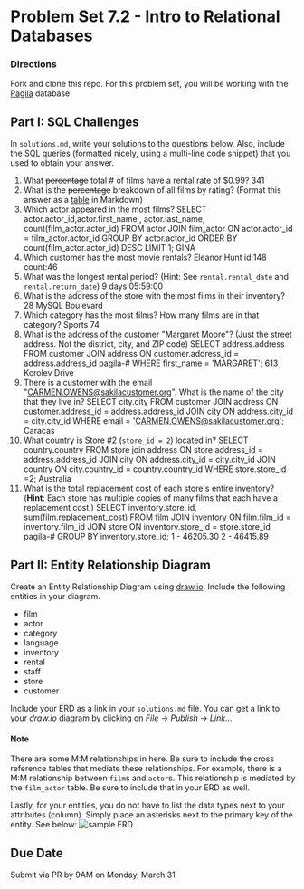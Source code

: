 # Problem Set 7.2 - Intro to Relational Databases

### Directions
Fork and clone this repo. For this problem set, you will be working with the [Pagila](https://github.com/devrimgunduz/pagila) database. 

## Part I: SQL Challenges 
In `solutions.md`, write your solutions to the questions below. Also, include the SQL queries (formatted nicely, using a multi-line code snippet) that you used to obtain your answer.

1. What ~~percentage~~ total # of films have a rental rate of $0.99? 
341
2. What is the ~~percentage~~ breakdown of all films by rating? (Format this answer as a [table](https://github.com/adam-p/markdown-here/wiki/Markdown-Cheatsheet#tables) in Markdown)
3. Which actor appeared in the most films?
SELECT actor.actor_id,actor.first_name , actor.last_name, count(film_actor.actor_id)
FROM actor JOIN film_actor
ON actor.actor_id = film_actor.actor_id
GROUP BY actor.actor_id
ORDER BY count(film_actor.actor_id) DESC
LIMIT 1;
GINA
4. Which customer has the most movie rentals?
Eleanor Hunt id:148 count:46
5. What was the longest rental period? (Hint: See `rental.rental_date` and `rental.return_date`)
9 days 05:59:00
6. What is the address of the store with the most films in their inventory?
28 MySQL Boulevard 
7. Which category has the most films? How many films are in that category?
Sports 74
8. What is the address of the customer "Margaret Moore"? (Just the street address. Not the district, city, and ZIP code)
SELECT address.address FROM customer JOIN address 
ON customer.address_id = address.address_id 
pagila-# WHERE first_name = 'MARGARET';
613 Korolev Drive
9. There is a customer with the email "CARMEN.OWENS@sakilacustomer.org". What is the name of the city that they live in?
SELECT city.city FROM customer JOIN address 
ON customer.address_id = address.address_id JOIN city  ON address.city_id = city.city_id
WHERE email = 'CARMEN.OWENS@sakilacustomer.org';
Caracas
10. What country is Store #2 (`store_id = 2`) located in?
SELECT country.country FROM store join address
ON store.address_id = address.address_id
JOIN city ON address.city_id = city.city_id
JOIN country ON city.country_id = country.country_id
WHERE store.store_id =2;
Australia
11. What is the total replacement cost of each store's entire inventory? (**Hint**: Each store has multiple copies of many films that each have a replacement cost.)
SELECT inventory.store_id, sum(film.replacement_cost) FROM film JOIN inventory
ON film.film_id = inventory.film_id
JOIN store ON inventory.store_id = store.store_id
pagila-# GROUP BY inventory.store_id;
1 - 46205.30 2 - 46415.89
## Part II: Entity Relationship Diagram
Create an Entity Relationship Diagram using [draw.io](https://draw.io). Include the following entities in your diagram.
* film
* actor
* category
* language
* inventory
* rental
* staff
* store
* customer

Include your ERD as a link in your `solutions.md` file. You can get a link to your _draw.io_ diagram by clicking on _File_ -> _Publish_ -> _Link..._

#### Note
There are some M:M relationships in here. Be sure to include the cross reference tables that mediate these relationships. For example, there is a M:M relationship between `film`s and `actor`s. This relationship is mediated by the `film_actor` table. Be sure to include that in your ERD as well.

Lastly, for your entities, you do not have to list the data types next to your attributes (column). Simply place an asterisks next to the primary key of the entity. See below:
![sample ERD](./erd.png)


## Due Date
Submit via PR by 9AM on Monday, March 31
